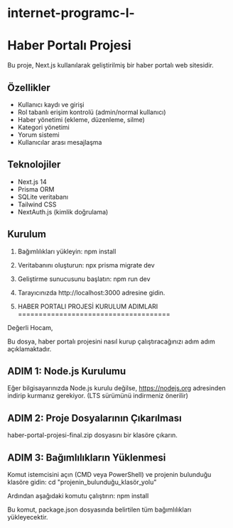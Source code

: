 # internet-programc-l-
# Haber Portalı Projesi

Bu proje, Next.js kullanılarak geliştirilmiş bir haber portalı web sitesidir.

## Özellikler

- Kullanıcı kaydı ve girişi
- Rol tabanlı erişim kontrolü (admin/normal kullanıcı)
- Haber yönetimi (ekleme, düzenleme, silme)
- Kategori yönetimi
- Yorum sistemi
- Kullanıcılar arası mesajlaşma

## Teknolojiler

- Next.js 14
- Prisma ORM
- SQLite veritabanı
- Tailwind CSS
- NextAuth.js (kimlik doğrulama)

## Kurulum

1. Bağımlılıkları yükleyin:
npm install

2. Veritabanını oluşturun:
npx prisma migrate dev

3. Geliştirme sunucusunu başlatın:
npm run dev

4. Tarayıcınızda http://localhost:3000 adresine gidin.
5. HABER PORTALI PROJESİ KURULUM ADIMLARI
=====================================

Değerli Hocam,

Bu dosya, haber portalı projesini nasıl kurup çalıştıracağınızı adım adım açıklamaktadır.

ADIM 1: Node.js Kurulumu
-----------------------
Eğer bilgisayarınızda Node.js kurulu değilse, https://nodejs.org adresinden indirip kurmanız gerekiyor.
(LTS sürümünü indirmeniz önerilir)

ADIM 2: Proje Dosyalarının Çıkarılması
-------------------------------------
haber-portal-projesi-final.zip dosyasını bir klasöre çıkarın.

ADIM 3: Bağımlılıkların Yüklenmesi
---------------------------------
Komut istemcisini açın (CMD veya PowerShell) ve projenin bulunduğu klasöre gidin:
cd "projenin_bulunduğu_klasör_yolu"

Ardından aşağıdaki komutu çalıştırın:
npm install

Bu komut, package.json dosyasında belirtilen tüm bağımlılıkları yükleyecektir.
